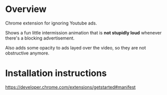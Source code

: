 
# Overview

Chrome extension for ignoring Youtube ads.

Shows a fun little intermission animation that is **not stupidly loud** whenever there's a blocking advertisement.

Also adds some opacity to ads layed over the video, so they are not obstructive anymore.

# Installation instructions

https://developer.chrome.com/extensions/getstarted#manifest
